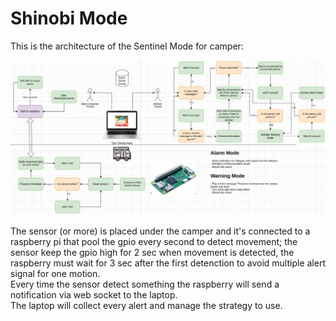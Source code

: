 # Shinobi Mode

This is the architecture of the Sentinel Mode for camper:

![arch](https://github.com/enumD/PeopleRecognition/blob/main/picture/arch.png)  

The sensor (or more) is placed under the camper and it's connected to a raspberry pi that pool the gpio every second to detect movement; the sensor keep the gpio high for 2 sec when movement is detected, the raspberry must wait for 3 sec after the first detenction to avoid multiple alert signal for one motion.  
Every time the sensor detect something the raspberry will send a notification via web socket to the laptop.  
The laptop will collect every alert and manage the strategy to use.
